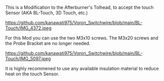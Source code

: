 This is a Modification to the Afterburner's Tolhead, to accept the touch Sensor (AKA BL-Touch, 3D Touch, etc.)

https://github.com/kanawati975/Voron_Switchwire/blob/main/BL-Touch/IMG_4372.jpeg

For this Mod you can use the two M3x10 screws. 
The M3x20 screws and the Probe Bracket are no longer needed.

https://github.com/kanawati975/Voron_Switchwire/blob/main/BL-Touch/IMG_5097.jpeg

It is highly recommened to use any available insulation material to reduce heat on the touch Sensor.

